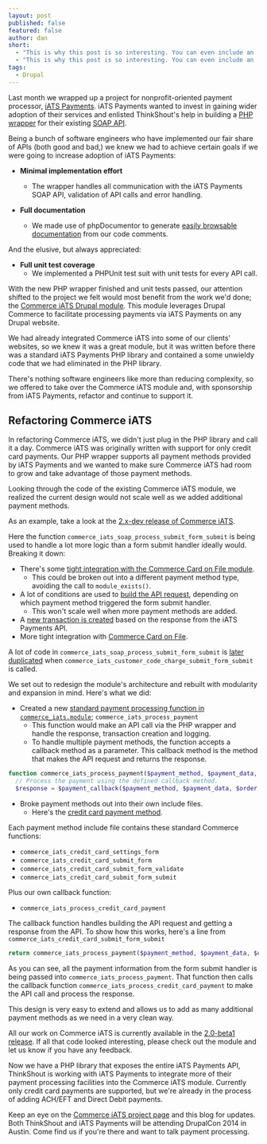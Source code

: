 ```yaml
---
layout: post
published: false
featured: false
author: dan
short: 
  - "This is why this post is so interesting. You can even include an '.\n"
  - "This is why this post is so interesting. You can even include an '."
tags: 
  - Drupal
---
```


Last month we wrapped up a project for nonprofit-oriented payment processor, [iATS Payments](http://iatspayments.com/). iATS Payments wanted to invest in gaining wider adoption of their services and enlisted ThinkShout's help in building a [PHP wrapper](http://thinkshout.com/blog/2014/03/announcing-iats-php-wrapper/) for their existing [SOAP API](http://home.iatspayments.com/sites/default/files/iats_webservices_overview_version_4.0_0.pdf).

Being a bunch of software engineers who have implemented our fair share of APIs (both good and bad,) we knew we had to achieve certain goals if we were going to increase adoption of iATS Payments:

* **Minimal implementation effort**
  * The wrapper handles all communication with the iATS Payments SOAP API, validation of API calls and error handling.
  
* **Full documentation**
  * We made use of phpDocumentor to generate [easily browsable documentation](http://iatspayments.github.io/PHP/namespaces/iATS.html) from our code comments.

And the elusive, but always appreciated:

* **Full unit test coverage**
  * We implemented a PHPUnit test suit with unit tests for every API call.

With the new PHP wrapper finished and unit tests passed, our attention shifted to the project we felt would most benefit from the work we'd done; the [Commerce iATS Drupal module](https://drupal.org/project/commerce_iats). This module leverages Drupal Commerce to facilitate processing payments via iATS Payments on any Drupal website.

We had already integrated Commerce iATS into some of our clients' websites, so we knew it was a great module, but it was written before there was a standard iATS Payments PHP library and contained a some unwieldy code that we had eliminated in the PHP library.

There's nothing software engineers like more than reducing complexity, so we offered to take over the Commerce iATS module and, with sponsorship from iATS Payments, refactor and continue to support it.

## Refactoring Commerce iATS

In refactoring Commerce iATS, we didn't just plug in the PHP library and call it a day. Commerce iATS was originally written with support for only credit card payments. Our PHP wrapper supports all payment methods provided by iATS Payments and we wanted to make sure Commerce iATS had room to grow and take advantage of those payment methods.

Looking through the code of the existing Commerce iATS module, we realized the current design would not scale well as we added additional payment methods.

As an example, take a look at the [2.x-dev release of Commerce iATS](http://drupalcode.org/project/commerce_iats.git/blob/dea433a:/commerce_iats.module#l305).

Here the function ```commerce_iats_soap_process_submit_form_submit``` is being used to handle a lot more logic than a form submit handler ideally would. Breaking it down:

* There's some [tight integration with the Commerce Card on File module](http://drupalcode.org/project/commerce_iats.git/blob/dea433a:/commerce_iats.module#l317).
  * This could be broken out into a different payment method type, avoiding the call to ```module_exists()```.
* A lot of conditions are used to [build the API request](http://drupalcode.org/project/commerce_iats.git/blob/dea433a:/commerce_iats.module#l332), depending on which payment method triggered the form submit handler.
  * This won't scale well when more payment methods are added.
* A [new transaction is created](http://drupalcode.org/project/commerce_iats.git/blob/dea433a:/commerce_iats.module#l367) based on the response from the iATS Payments API.
* More tight integration with [Commerce Card on File](http://drupalcode.org/project/commerce_iats.git/blob/dea433a:/commerce_iats.module#l415).

A lot of code in ```commerce_iats_soap_process_submit_form_submit``` is [later duplicated](http://drupalcode.org/project/commerce_iats.git/blob/dea433a:/commerce_iats.module#l521) when ```commerce_iats_customer_code_charge_submit_form_submit``` is called.

We set out to redesign the module's architecture and rebuilt with modularity and expansion in mind. Here's what we did:

* Created a new [standard payment processing function in ```commerce_iats.module```](http://drupalcode.org/project/commerce_iats.git/blob/HEAD:/commerce_iats.module#l210); ```commerce_iats_process_payment```
  * This function would make an API call via the PHP wrapper and handle the response, transaction creation and logging.
  * To handle multiple payment methods, the function accepts a callback method as a parameter. This callback method is the method that makes the API request and returns the response.

```php
function commerce_iats_process_payment($payment_method, $payment_data, $order, $charge, $payment_callback) {
  // Process the payment using the defined callback method.
  $response = $payment_callback($payment_method, $payment_data, $order, $charge);
```

* Broke payment methods out into their own include files.
  * Here's the [credit card payment method](http://drupalcode.org/project/commerce_iats.git/blob/HEAD:/includes/commerce_iats.credit_card.inc).

Each payment method include file contains these standard Commerce functions:

* ```commerce_iats_credit_card_settings_form```
* ```commerce_iats_credit_card_submit_form```
* ```commerce_iats_credit_card_submit_form_validate```
* ```commerce_iats_credit_card_submit_form_submit```

Plus our own callback function:

* ```commerce_iats_process_credit_card_payment```

The callback function handles building the API request and getting a response from the API. To show how this works, here's a line from ```commerce_iats_credit_card_submit_form_submit```

```php
return commerce_iats_process_payment($payment_method, $payment_data, $order, $charge, 'commerce_iats_process_credit_card_payment');
```

As you can see, all the payment information from the form submit handler is being passed into ```commerce_iats_process_payment```. That function then calls the callback function ```commerce_iats_process_credit_card_payment``` to make the API call and process the response.

This design is very easy to extend and allows us to add as many additional payment methods as we need in a very clean way.

All our work on Commerce iATS is currently available in the [2.0-beta1 release](https://drupal.org/node/2227713). If all that code looked interesting, please check out the module and let us know if you have any feedback.

Now we have a PHP library that exposes the entire iATS Payments API, ThinkShout is working with iATS Payments to integrate more of their payment processing facilities into the Commerce iATS module. Currently only credit card payments are supported, but we're already in the process of adding ACH/EFT and Direct Debit payments.

Keep an eye on the [Commerce iATS project page](https://drupal.org/project/commerce_iats) and this blog for updates. Both ThinkShout and iATS Payments will be attending DrupalCon 2014 in Austin. Come find us if you're there and want to talk payment processing.